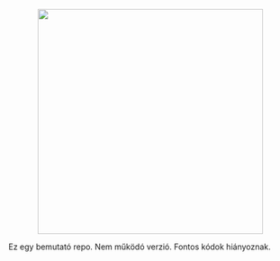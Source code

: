 <p align="center"><img src="https://res.cloudinary.com/dtfbvvkyp/image/upload/v1566331377/laravel-logolockup-cmyk-red.svg" width="400"></p>

Ez egy bemutató repo. Nem működó verzió. Fontos kódok hiányoznak.

